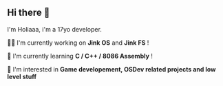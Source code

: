 ## Hi there 👋

I'm Holiaaa, i'm a 17yo developer.

👩‍💻 I'm currently working on **Jink OS** and **Jink FS** !

🧠 I'm currently learning **C / C++ / 8086 Assembly** !

🌟 I'm interested in **Game developement, OSDev related projects and low level stuff**
